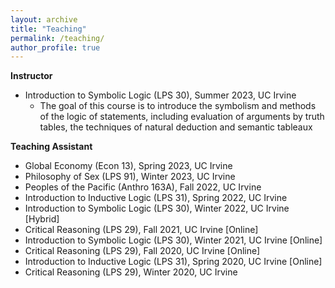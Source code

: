 ```yaml
---
layout: archive
title: "Teaching"
permalink: /teaching/
author_profile: true
---
```


**Instructor**
* Introduction to Symbolic Logic (LPS 30), Summer 2023, UC Irvine
  * The goal of this course is to introduce the symbolism and methods of the logic of statements, including evaluation of arguments by truth tables, the techniques of natural deduction and semantic tableaux

**Teaching Assistant**
* Global Economy (Econ 13), Spring 2023, UC Irvine
* Philosophy of Sex (LPS 91), Winter 2023, UC Irvine
* Peoples of the Pacific (Anthro 163A), Fall 2022, UC Irvine
* Introduction to Inductive Logic (LPS 31), Spring 2022, UC Irvine
* Introduction to Symbolic Logic (LPS 30), Winter 2022, UC Irvine [Hybrid]
* Critical Reasoning (LPS 29), Fall 2021, UC Irvine [Online]
* Introduction to Symbolic Logic (LPS 30), Winter 2021, UC Irvine [Online]
* Critical Reasoning (LPS 29), Fall 2020, UC Irvine [Online]
* Introduction to Inductive Logic (LPS 31), Spring 2020, UC Irvine [Online]
* Critical Reasoning (LPS 29), Winter 2020, UC Irvine
